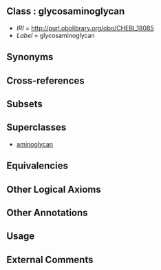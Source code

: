 
## Class : glycosaminoglycan

 * *IRI* = http://purl.obolibrary.org/obo/CHEBI_18085
 * *Label* = glycosaminoglycan

## Synonyms


## Cross-references


## Subsets


## Superclasses

 * [aminoglycan](../../CHEBI/06/CHEBI_22506.md)

## Equivalencies


## Other Logical Axioms


## Other Annotations


## Usage


## External Comments

